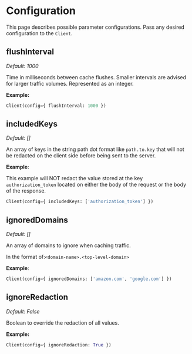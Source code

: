 # Configuration

This page describes possible parameter configurations. Pass any desired configuration to the `Client`.

## flushInterval

_Default:_ _1000_

Time in milliseconds between cache flushes. Smaller intervals are advised for larger traffic volumes. Represented as an integer.

**Example:**

```python
Client(config={ flushInterval: 1000 })
```

## includedKeys

_Default: \[]_

An array of keys in the string path dot format like `path.to.key` that will not be redacted on the client side before being sent to the server.

**Example**:

This example will NOT redact the value stored at the key `authorization_token` located on either the body of the request or the body of the response.

```python
Client(config={ includedKeys: ['authorization_token'] })
```

## ignoredDomains

_Default: \[]_

An array of domains to ignore when caching traffic.

In the format of:`<domain-name>.<top-level-domain>`

**Example**:

```python
Client(config={ ignoredDomains: ['amazon.com', 'google.com'] })
```

## ignoreRedaction

_Default: False_

Boolean to override the redaction of all values.

**Example:**

```python
Client(config={ ignoreRedaction: True })
```

